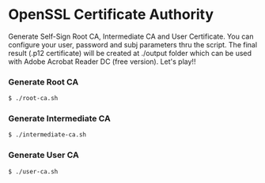 # OpenSSL Certificate Authority
Generate Self-Sign Root CA, Intermediate CA and User Certificate. You can configure your user, password and subj parameters thru the script. The final result (.p12 certificate) will be created at ./output folder which can be used with Adobe Acrobat Reader DC (free version).  Let's play!!

### Generate Root CA
```sh
$ ./root-ca.sh 
```
    
### Generate Intermediate CA
```sh
$ ./intermediate-ca.sh 
```
     
### Generate User CA
```sh
$ ./user-ca.sh 
```
 
